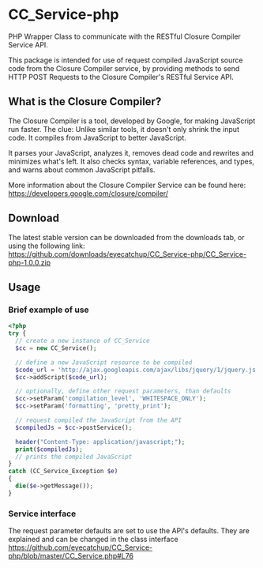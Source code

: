 # CC_Service-php
PHP Wrapper Class to communicate with the RESTful Closure Compiler Service API.

This package is intended for use of request compiled JavaScript source code from the Closure Compiler service, by providing methods to send HTTP POST Requests to the Closure Compiler's RESTful Service API.

## What is the Closure Compiler?

The Closure Compiler is a tool, developed by Google, for making JavaScript run faster. The clue: Unlike similar tools, it doesn't only shrink the input code. It compiles from JavaScript to better JavaScript.

It parses your JavaScript, analyzes it, removes dead code and rewrites and minimizes what's left. It also checks syntax, variable references, and types, and warns about common JavaScript pitfalls.

More information about the Closure Compiler Service can be found here: https://developers.google.com/closure/compiler/

## Download
The latest stable version can be downloaded from the downloads tab, or using the following link:
https://github.com/downloads/eyecatchup/CC_Service-php/CC_Service-php-1.0.0.zip

## Usage

### Brief example of use
```php
<?php
try {
  // create a new instance of CC_Service
  $cc = new CC_Service();

  // define a new JavaScript resource to be compiled
  $code_url = 'http://ajax.googleapis.com/ajax/libs/jquery/1/jquery.js';
  $cc->addScript($code_url);

  // optionally, define other request parameters, than defaults
  $cc->setParam('compilation_level', 'WHITESPACE_ONLY');
  $cc->setParam('formatting', 'pretty_print');

  // request compiled the JavaScript from the API
  $compiledJs = $cc->postService();

  header("Content-Type: application/javascript;");
  print($compiledJs);
  // prints the compiled JavaScript
}
catch (CC_Service_Exception $e)
{
  die($e->getMessage());
}
```

### Service interface
The request parameter defaults are set to use the API's defaults. They are explained and can be changed in the class interface https://github.com/eyecatchup/CC_Service-php/blob/master/CC_Service.php#L76
